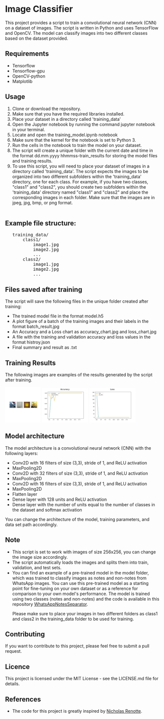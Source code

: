 

<h1>Image Classifier</h1>
<p>This project provides a script to train a convolutional neural network (CNN) on a dataset of images. The script is written in Python and uses TensorFlow and OpenCV. The model can classify images into two different classes based on the dataset provided.</p>

<h2>Requirements</h2>
<ul>
  <li>Tensorflow</li>
  <li>Tensorflow-gpu</li>
  <li>OpenCV-python</li>
  <li>Matplotlib</li>
</ul>

<h2>Usage</h2>
<ol>
  <li>Clone or download the repository.</li>
  <li>Make sure that you have the required libraries installed.</li>
  <li>Place your dataset in a directory called 'training_data'</li>
  <li>Open the Jupyter notebook by running the command jupyter notebook in your terminal.</li>
  <li>Locate and open the training_model.ipynb notebook</li>

  <li>Make sure that the kernel for the notebook is set to Python 3.</li>
  <li>Run the cells in the notebook to train the model on your dataset.</li>
  <li>The script will create a unique folder with the current date and time in the format dd.mm.yyyy hhmmss-train_results for storing the model files and training results.</li>
  <li>To use this script, you will need to place your dataset of images in a directory called 'training_data'. The script expects the images to be organized into two different subfolders within the 'training_data' directory, one for each class. For example, if you have two classes, "class1" and "class2", you should create two subfolders within the 'training_data' directory named "class1" and "class2" and place the corresponding images in each folder. Make sure that the images are in jpeg, jpg, bmp, or png format.</li>
  <br>
  </ol>
  <h2>Example file structure:</h2>
  <ol>
<pre>
training_data/
    class1/
        image1.jpg
        image2.jpg
        ...
    class2/
        image1.jpg
        image2.jpg
        ...
</pre>
</ol>

  
<h2>Files saved after training</h2>
<p>The script will save the following files in the unique folder created after training:</p>
<ul>
  <li>The trained model file in the format model.h5</li>
  <li>A plot figure of a batch of the training images and their labels in the format batch_result.jpg</li>
  <li>An Accuracy and a Loss chart as accuracy_chart.jpg and loss_chart.jpg</li>
 
  <li>A file with the training and validation accuracy and loss values in the format histroy.json</li>
   <li>Final summary and result as .txt</li>
</ul>
  
 <h2>Training Results</h2>
<p>The following images are examples of the results generated by the script after training.</p>

<div>
    <img src="08.01.2023 221335-train_results/batch_result.jpg" width="23%" style="display:inline-block;">
    <img src="08.01.2023 221335-train_results/accuracy_chart.jpg" width="30%" style="display:inline-block;">
    <img src="08.01.2023 221335-train_results/loss_chart.jpg" width="30%" style="display:inline-block;">
</div>

  
  
  
  
  
  
</ol>
<h2>Model architecture</h2>
<p>The model architecture is a convolutional neural network (CNN) with the following layers:</p>
<ul>
  <li>Conv2D with 16 filters of size (3,3), stride of 1, and ReLU activation</li>
  <li>MaxPooling2D</li>
  <li>Conv2D with 32 filters of size (3,3), stride of 1, and ReLU activation</li>
  <li>MaxPooling2D</li>
  <li>Conv2D with 16 filters of size (3,3), stride of 1, and ReLU activation</li>
  <li>MaxPooling2D</li>
  <li>Flatten layer</li>
  <li>Dense layer with 128 units and ReLU activation</li>
  <li>Dense layer with the number of units equal to the number of classes in the dataset and softmax activation</li>
</ul>
<p>You can change the architecture of the model, training parameters, and data set path accordingly.</p>
  
  
  
<h2>Note</h2>
<ul>
  <li>This script is set to work with images of size 256x256, you can change the image size accordingly.</li>
  <li>The script automatically loads the images and splits them into train, validation, and test sets.</li>
  <li>You can find an example of a pre-trained model in the model folder, which was trained to classify images as notes and non-notes from WhatsApp images. You can use this pre-trained model as a starting point for fine-tuning on your own dataset or as a reference for comparison to your own model's performance. The model is trained using two classes (notes and non-notes) and the code is available in this repository <a href="https://github.com/sajalkmr/WhatsAppNotesSeparator">WhatsAppNotesSeparator</a>.</li>

<p>Please make sure to place your images in two different folders as class1 and class2 in the training_data folder to be used for training.</p>

</ul>
  
  
<h2>Contributing</h2>
<p>If you want to contribute to this project, please feel free to submit a pull request.</p>
  
  
  
<h2>Licence</h2>
<p>This project is licensed under the MIT License - see the LICENSE.md file for details.</p>

<h2>References</h2>
<ul>
  <li>The code for this project is greatly inspired by <a href="https://github.com/nicknochnack">Nicholas Renotte</a>.</li>
</ul>


